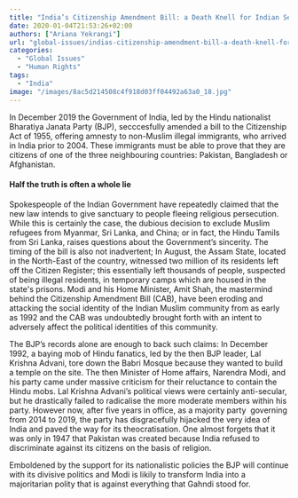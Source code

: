 ```yaml
---
title: "India’s Citizenship Amendment Bill: a Death Knell for Indian Secularism"
date: 2020-01-04T21:53:26+02:00
authors: ["Ariana Yekrangi"]
url: "global-issues/indias-citizenship-amendment-bill-a-death-knell-for-indian-secularism"
categories: 
  - "Global Issues"
  - "Human Rights"
tags: 
  - "India"
image: "/images/8ac5d214508c4f918d03ff04492a63a0_18.jpg"
---
```


In December 2019 the Government of India, led by the Hindu nationalist Bharatiya Janata Party (BJP), secccesfully amended a bill to the Citizenship Act of 1955, offering amnesty to non-Muslim illegal immigrants, who arrived in India prior to 2004. These immigrants must be able to prove that they are citizens of one of the three neighbouring countries: Pakistan, Bangladesh or Afghanistan.   

#### **Half the truth is often a whole lie**

Spokespeople of the Indian Government have repeatedly claimed that the new law intends to give sanctuary to people fleeing religious persecution. While this is certainly the case, the dubious decision to exclude Muslim refugees from Myanmar, Sri Lanka, and China; or in fact, the Hindu Tamils from Sri Lanka, raises questions about the Government’s sincerity. The timing of the bill is also not inadvertent; In August, the Assam State, located in the North-East of the country, witnessed two million of its residents left off the Citizen Register; this essentially left thousands of people, suspected of being illegal residents, in temporary camps which are housed in the state's prisons. Modi and his Home Minister, Amit Shah, the mastermind behind the Citizenship Amendment Bill (CAB), have been eroding and attacking the social identity of the Indian Muslim community from as early as 1992 and the CAB was undoubtedly brought forth with an intent to adversely affect the political identities of this community.   

The BJP’s records alone are enough to back such claims: In December 1992, a baying mob of Hindu fanatics, led by the then BJP leader, Lal Krishna Advani, tore down the Babri Mosque because they wanted to build a temple on the site. The then Minister of Home affairs, Narendra Modi, and his party came under massive criticism for their reluctance to contain the Hindu mobs. Lal Krishna Advani’s political views were certainly anti-secular, but he drastically failed to radicalise the more moderate members within his party. However now, after five years in office, as a majority party  governing from 2014 to 2019, the party has disgracefully hijacked the very idea of India and paved the way for its theocratisation. One almost forgets that it was only in 1947 that Pakistan was created because India refused to discriminate against its citizens on the basis of religion.  

Emboldened by the support for its nationalistic policies the BJP will continue with its divisive politics and Modi is likily to transform India into a majoritarian polity that is against everything that Gahndi stood for.
